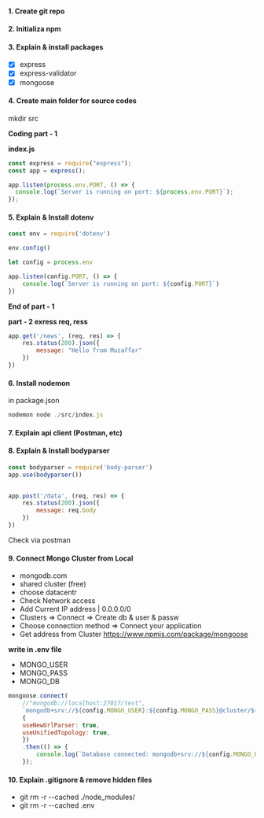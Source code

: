 #### 1. Create git repo

#### 2. Initializa npm

#### 3. Explain & install packages

- [x] express
- [x] express-validator
- [x] mongoose

#### 4. Create main folder for source codes

mkdir src

**Coding part - 1**

**index.js**

```js
const express = require("express");
const app = express();

app.listen(process.env.PORT, () => {
  console.log(`Server is running on port: ${process.env.PORT}`);
});
```

#### 5. Explain & Install dotenv


```js
const env = require('dotenv')

env.config()

let config = process.env

app.listen(config.PORT, () => {
    console.log(`Server is running on port: ${config.PORT}`)
})
```

**End of part - 1**


**part - 2 exress req, ress**


```js
app.get('/news', (req, res) => {
    res.status(200).json({
        message: "Hello from Muzaffar"
    })
})
```


#### 6. Install nodemon

in package.json
```js
nodemon node ./src/index.js
```

#### 7. Explain api client (Postman, etc)

#### 8. Explain & Install bodyparser

```js
const bodyparser = require('body-parser')
app.use(bodyparser())


app.post('/data', (req, res) => {
    res.status(200).json({
        message: req.body
    })
})

```
Check via postman

#### 9. Connect Mongo Cluster from Local
- mongodb.com
- shared cluster (free)
- choose datacentr
- Check Network access
- Add Current IP address | 0.0.0.0/0
- Clusters => Connect => Create db & user & passw
- Choose connection method => Connect your application
- Get address from Cluster
https://www.npmjs.com/package/mongoose

**write in .env file**
 - MONGO_USER
 - MONGO_PASS
 - MONGO_DB

```js
mongoose.connect(
    //"mongodb://localhost:27017/test",
    `mongodb+srv://${config.MONGO_USER}:${config.MONGO_PASS}@cluster/${config.MONGO_DB}?retryWrites=true&w=majority`,
    {
    useNewUrlParser: true,
    useUnifiedTopology: true,
    })
    .then(() => {
        console.log(`Database connected: mongodb+srv://${config.MONGO_USER}:${config.MONGO_PASS}@cluster/${config.MONGO_DB}?retryWrites=true&w=majority`)
    });
```


#### 10. Explain .gitignore & remove hidden files

- git rm -r --cached ./node_modules/
- git rm -r --cached .env